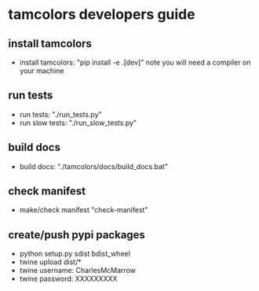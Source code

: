 # tamcolors developers guide

## install tamcolors
* install tamcolors: "pip install -e .[dev]" note you will need a compiler on your machine

## run tests 
* run tests: "./run_tests.py"
* run slow tests: "./run_slow_tests.py"

## build docs
* build docs: "./tamcolors/docs/build_docs.bat"

## check manifest
* make/check manifest "check-manifest"

## create/push pypi packages
* python setup.py sdist bdist_wheel
* twine upload dist/*
* twine username: CharlesMcMarrow
* twine password: XXXXXXXXX
